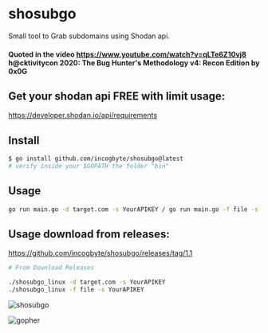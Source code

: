 # shosubgo
Small tool to Grab subdomains using Shodan api.

#### Quoted in the vídeo https://www.youtube.com/watch?v=qLTe6Z10vj8 h@cktivitycon 2020: The Bug Hunter's Methodology v4: Recon Edition by 0x0G

## Get your shodan api FREE with limit usage:
<https://developer.shodan.io/api/requirements>

## Install

```bash
$ go install github.com/incogbyte/shosubgo@latest
# verify inside your $GOPATH the folder "bin"
```

## Usage
```bash
go run main.go -d target.com -s YourAPIKEY / go run main.go -f file -s YourAPIKEY
```
## Usage download from releases:

https://github.com/incogbyte/shosubgo/releases/tag/1.1

```bash
# From Download Releases

./shosubgo_linux -d target.com -s YourAPIKEY
./shosubgo_linux -f file -s YourAPIKEY
```

![shosubgo](https://raw.githubusercontent.com/incogbyte/shosubgo/master/shosubgo.png)


![gopher](https://encrypted-tbn0.gstatic.com/images?q=tbn%3AANd9GcTFcFPxQzLnq18PnHBkUxF6KfavmHX9q6Ukz-JWSNOg7iJu7Dsy)
